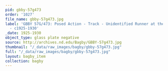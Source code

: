 ```yaml
---
pid: gbby-57g473
order: '1027'
file_name: gbby-57g473.jpg
label: 'GBBY 57G/473: Posed Action - Track - Unidentified Runner at the Starting Line
  - c1925-1930'
_date: 1925-1930
object_type: glass plate negative
source: http://archives.nd.edu/Bagby/GBBY-57g473.jpg
thumbnail: "/_data/raw_images/bagby/gbby-57g473.jpg"
full: "/_data/raw_images/bagby/gbby-57g473.jpg"
layout: bagby_item
collection: bagby
---
```

